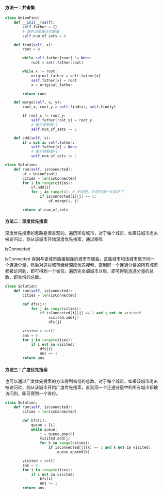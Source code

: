 #### 方法一：并查集

```python
class UnionFind:
    def __init__(self):
        self.father = {}
        # 额外记录集合的数量
        self.num_of_sets = 0

    def find(self, x):
        root = x

        while self.father[root] != None:
            root = self.father[root]

        while x != root:
            original_father = self.father[x]
            self.father[x] = root
            x = original_father

        return root

    def merge(self, x, y):
        root_x, root_y = self.find(x), self.find(y)

        if root_x != root_y:
            self.father[root_x] = root_y
            # 集合的数量-1
            self.num_of_sets -= 1

    def add(self, x):
        if x not in self.father:
            self.father[x] = None
            # 集合的数量+1
            self.num_of_sets += 1

class Solution:
    def run(self, isConnected):
        uf = UnionFind()
        cities = len(isConnected)
        for i in range(cities):
            uf.add(i)
            for j in range(i): # 无向图，只用扫描一半就好了
                if isConnected[i][j] == 1:
                    uf.merge(i, j)

        return uf.num_of_sets
```

#### 
#### 方法二：深度优先搜索

深度优先搜索的思路是很直观的。遍历所有城市，对于每个城市，如果该城市尚未被访问过，则从该城市开始深度优先搜索，通过矩阵 

isConnected

isConnected 得到与该城市直接相连的城市有哪些，这些城市和该城市属于同一个连通分量，然后对这些城市继续深度优先搜索，直到同一个连通分量的所有城市都被访问到，即可得到一个省份。遍历完全部城市以后，即可得到连通分量的总数，即省份的总数。

```python
class Solution:
    def run(self, isConnected):
        cities = len(isConnected)

        def dfs(i):
            for j in range(cities):
                if isConnected[i][j] == 1 and j not in visited:
                    visited.add(j)
                    dfs(j)

        visited = set()
        ans = 0
        for i in range(cities):
            if i not in visited:
                dfs(i)
                ans += 1
        return ans
```
      
#### 方法三：广度优先搜索

也可以通过广度优先搜索的方法得到省份的总数。对于每个城市，如果该城市尚未被访问过，则从该城市开始广度优先搜索，直到同一个连通分量中的所有城市都被访问到，即可得到一个省份。

```python
class Solution:
    def run(self, isConnected):
        cities = len(isConnected)

        def bfs(i):
            queue = [i]
            while queue:
                j = queue.pop(0)
                visited.add(j)
                for k in range(cities):
                    if isConnected[j][k] == 1 and k not in visited:
                        queue.append(k)

        visited = set()
        ans = 0
        for i in range(cities):
            if i not in visited:
                bfs(i)
                ans += 1
        return ans
```


#### 


